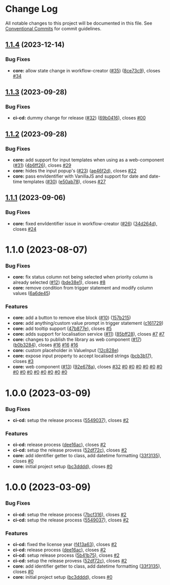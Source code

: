 # Change Log

All notable changes to this project will be documented in this file.
See [Conventional Commits](https://conventionalcommits.org) for commit guidelines.

## [1.1.4](https://github.com/sourcefuse/workflows-creator/compare/@sourceloop/workflows-creator@1.1.3...@sourceloop/workflows-creator@1.1.4) (2023-12-14)

### Bug Fixes

- **core:** allow state change in workflow-creator ([#35](https://github.com/sourcefuse/workflows-creator/issues/35)) ([8ce73c9](https://github.com/sourcefuse/workflows-creator/commit/8ce73c9995302f17a1170bfbea2b9dedef1e1222)), closes [#34](https://github.com/sourcefuse/workflows-creator/issues/34)

## [1.1.3](https://github.com/sourcefuse/workflows-creator/compare/@sourceloop/workflows-creator@1.1.2...@sourceloop/workflows-creator@1.1.3) (2023-09-28)

### Bug Fixes

- **ci-cd:** dummy change for release ([#32](https://github.com/sourcefuse/workflows-creator/issues/32)) ([69b0416](https://github.com/sourcefuse/workflows-creator/commit/69b041697469659f4d8936fb086a74c3409657f6)), closes [#00](https://github.com/sourcefuse/workflows-creator/issues/00)

## [1.1.2](https://github.com/sourcefuse/workflows-creator/compare/@sourceloop/workflows-creator@1.1.1...@sourceloop/workflows-creator@1.1.2) (2023-09-28)

### Bug Fixes

- **core:** add support for input templates when using as a web-component ([#31](https://github.com/sourcefuse/workflows-creator/issues/31)) ([4b6ff26](https://github.com/sourcefuse/workflows-creator/commit/4b6ff262178e0f9bc267e5e268eef977f1a707ef)), closes [#29](https://github.com/sourcefuse/workflows-creator/issues/29)
- **core:** hides the input popup's ([#23](https://github.com/sourcefuse/workflows-creator/issues/23)) ([ae46f2d](https://github.com/sourcefuse/workflows-creator/commit/ae46f2dcfe21eb239d7eb960ad62533e76be3f45)), closes [#22](https://github.com/sourcefuse/workflows-creator/issues/22)
- **core:** pass envIdentifier with VanillaJS and support for date and date-time templates ([#30](https://github.com/sourcefuse/workflows-creator/issues/30)) ([e50ab78](https://github.com/sourcefuse/workflows-creator/commit/e50ab78f05c7f44d0aef03bac3a9dc4246b50bf9)), closes [#27](https://github.com/sourcefuse/workflows-creator/issues/27)

## [1.1.1](https://github.com/sourcefuse/workflows-creator/compare/@sourceloop/workflows-creator@1.1.0...@sourceloop/workflows-creator@1.1.1) (2023-09-06)

### Bug Fixes

- **core:** fixed envIdentifier issue in workflow-creator ([#26](https://github.com/sourcefuse/workflows-creator/issues/26)) ([34d264d](https://github.com/sourcefuse/workflows-creator/commit/34d264d95d87ce8c67f531776ee4b034dfe75218)), closes [#24](https://github.com/sourcefuse/workflows-creator/issues/24)

# 1.1.0 (2023-08-07)

### Bug Fixes

- **core:** fix status column not being selected when priority column is already selected ([#12](https://github.com/sourcefuse/workflows-creator/issues/12)) ([bde38e1](https://github.com/sourcefuse/workflows-creator/commit/bde38e105c1fe08e1297b8e52c5b56606f94cb1d)), closes [#8](https://github.com/sourcefuse/workflows-creator/issues/8)
- **core:** remove condition from trigger statement and modify column values ([6a6de45](https://github.com/sourcefuse/workflows-creator/commit/6a6de45ddd61ac31885ce41727610288962faf97))

### Features

- **core:** add a button to remove else block ([#10](https://github.com/sourcefuse/workflows-creator/issues/10)) ([157b215](https://github.com/sourcefuse/workflows-creator/commit/157b215db8a380ca29af2bdc36471e7b14a3dcdd))
- **core:** add anything/custom value prompt in trigger statement ([c161729](https://github.com/sourcefuse/workflows-creator/commit/c1617298cac68ec3a883aa43f73b0aa63c120e63))
- **core:** add tooltip support ([47b877e](https://github.com/sourcefuse/workflows-creator/commit/47b877ec13aeb183817d2da2bbbb8b80f579318a)), closes [#5](https://github.com/sourcefuse/workflows-creator/issues/5)
- **core:** adds support for localisation service ([#11](https://github.com/sourcefuse/workflows-creator/issues/11)) ([85bff28](https://github.com/sourcefuse/workflows-creator/commit/85bff28f9bec8d77cdcc68cc93ccac8173b2a083)), closes [#7](https://github.com/sourcefuse/workflows-creator/issues/7) [#7](https://github.com/sourcefuse/workflows-creator/issues/7)
- **core:** changes to publish the library as web component ([#17](https://github.com/sourcefuse/workflows-creator/issues/17)) ([b0b3284](https://github.com/sourcefuse/workflows-creator/commit/b0b3284ea2796d990f3ddf0a57debb34cdd6b93e)), closes [#16](https://github.com/sourcefuse/workflows-creator/issues/16) [#16](https://github.com/sourcefuse/workflows-creator/issues/16) [#16](https://github.com/sourcefuse/workflows-creator/issues/16)
- **core:** custom placeholder in ValueInput ([12c828e](https://github.com/sourcefuse/workflows-creator/commit/12c828ece0357aaaf5bfa423a51d6c4c256ed6fe))
- **core:** expose input property to accept localised strings ([bcb3b17](https://github.com/sourcefuse/workflows-creator/commit/bcb3b178519eb28a7222961557fc746c829771c0)), closes [#3](https://github.com/sourcefuse/workflows-creator/issues/3)
- **core:** web component ([#13](https://github.com/sourcefuse/workflows-creator/issues/13)) ([92e678a](https://github.com/sourcefuse/workflows-creator/commit/92e678a0d0ce44a9006185ecb402a4c5abca4230)), closes [#32](https://github.com/sourcefuse/workflows-creator/issues/32) [#0](https://github.com/sourcefuse/workflows-creator/issues/0) [#0](https://github.com/sourcefuse/workflows-creator/issues/0) [#0](https://github.com/sourcefuse/workflows-creator/issues/0) [#0](https://github.com/sourcefuse/workflows-creator/issues/0) [#0](https://github.com/sourcefuse/workflows-creator/issues/0) [#0](https://github.com/sourcefuse/workflows-creator/issues/0) [#0](https://github.com/sourcefuse/workflows-creator/issues/0) [#0](https://github.com/sourcefuse/workflows-creator/issues/0) [#0](https://github.com/sourcefuse/workflows-creator/issues/0) [#0](https://github.com/sourcefuse/workflows-creator/issues/0) [#0](https://github.com/sourcefuse/workflows-creator/issues/0) [#0](https://github.com/sourcefuse/workflows-creator/issues/0) [#0](https://github.com/sourcefuse/workflows-creator/issues/0) [#0](https://github.com/sourcefuse/workflows-creator/issues/0)

# 1.0.0 (2023-03-09)

### Bug Fixes

- **ci-cd:** setup the release process ([5549037](https://github.com/sourcefuse/workflows-creator/commit/5549037275f90cb34cca7b4d52c3b4cbbe4c893e)), closes [#2](https://github.com/sourcefuse/workflows-creator/issues/2)

### Features

- **ci-cd:** release process ([dee16ac](https://github.com/sourcefuse/workflows-creator/commit/dee16acff1448514c8f2013e741d506da9f58b5e)), closes [#2](https://github.com/sourcefuse/workflows-creator/issues/2)
- **ci-cd:** setup the release provess ([52df72c](https://github.com/sourcefuse/workflows-creator/commit/52df72cbfa5ff6dfae3b64119862c54c4dccb1bd)), closes [#2](https://github.com/sourcefuse/workflows-creator/issues/2)
- **core:** add identifier getter to class, add datetime formatting ([33f3135](https://github.com/sourcefuse/workflows-creator/commit/33f3135cd52a85c841723d71762bfdf44e172dc8)), closes [#0](https://github.com/sourcefuse/workflows-creator/issues/0)
- **core:** initial project setup ([bc3dddd](https://github.com/sourcefuse/workflows-creator/commit/bc3ddddee77518f99ac25279d87d10d378e983be)), closes [#0](https://github.com/sourcefuse/workflows-creator/issues/0)

# 1.0.0 (2023-03-09)

### Bug Fixes

- **ci-cd:** setup the release process ([7bcf316](https://github.com/sourcefuse/workflows-creator/commit/7bcf316dbdbd0ffe853a161bf78d2c5fbcc7d172)), closes [#2](https://github.com/sourcefuse/workflows-creator/issues/2)
- **ci-cd:** setup the release process ([5549037](https://github.com/sourcefuse/workflows-creator/commit/5549037275f90cb34cca7b4d52c3b4cbbe4c893e)), closes [#2](https://github.com/sourcefuse/workflows-creator/issues/2)

### Features

- **ci-cd:** fixed the license year ([f413a63](https://github.com/sourcefuse/workflows-creator/commit/f413a634e92fc68e5218174bd658d7f287442562)), closes [#2](https://github.com/sourcefuse/workflows-creator/issues/2)
- **ci-cd:** release process ([dee16ac](https://github.com/sourcefuse/workflows-creator/commit/dee16acff1448514c8f2013e741d506da9f58b5e)), closes [#2](https://github.com/sourcefuse/workflows-creator/issues/2)
- **ci-cd:** setup release process ([5b41b75](https://github.com/sourcefuse/workflows-creator/commit/5b41b75820a34e454ec3a554ddd15a0980ae5084)), closes [#2](https://github.com/sourcefuse/workflows-creator/issues/2)
- **ci-cd:** setup the release provess ([52df72c](https://github.com/sourcefuse/workflows-creator/commit/52df72cbfa5ff6dfae3b64119862c54c4dccb1bd)), closes [#2](https://github.com/sourcefuse/workflows-creator/issues/2)
- **core:** add identifier getter to class, add datetime formatting ([33f3135](https://github.com/sourcefuse/workflows-creator/commit/33f3135cd52a85c841723d71762bfdf44e172dc8)), closes [#0](https://github.com/sourcefuse/workflows-creator/issues/0)
- **core:** initial project setup ([bc3dddd](https://github.com/sourcefuse/workflows-creator/commit/bc3ddddee77518f99ac25279d87d10d378e983be)), closes [#0](https://github.com/sourcefuse/workflows-creator/issues/0)
